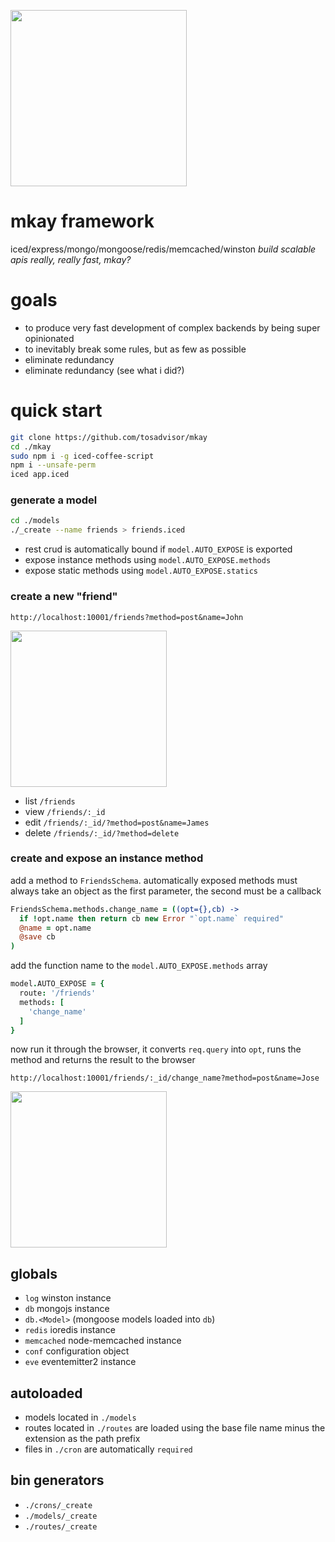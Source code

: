 <p align="xcenter">
  <img src="https://taky.s3.amazonaws.com/51h0j3s95801.png" width="282">
</p>

# mkay framework
iced/express/mongo/mongoose/redis/memcached/winston
_build scalable apis really, really fast, mkay?_

# goals
- to produce very fast development of complex backends by being super opinionated
- to inevitably break some rules, but as few as possible
- eliminate redundancy
- eliminate redundancy (see what i did?)

# quick start

```bash
git clone https://github.com/tosadvisor/mkay
cd ./mkay
sudo npm i -g iced-coffee-script
npm i --unsafe-perm
iced app.iced
```

### generate a model

```bash
cd ./models
./_create --name friends > friends.iced
```

- rest crud is automatically bound if `model.AUTO_EXPOSE` is exported
- expose instance methods using `model.AUTO_EXPOSE.methods`
- expose static methods using `model.AUTO_EXPOSE.statics`

### create a new "friend"

`http://localhost:10001/friends?method=post&name=John`

<img src="https://taky.s3.amazonaws.com/91gx71e555s1.png" width="250">

- list `/friends`
- view `/friends/:_id`
- edit `/friends/:_id/?method=post&name=James`
- delete `/friends/:_id/?method=delete`

### create and expose an instance method

add a method to `FriendsSchema`. automatically exposed methods must always
take an object as the first parameter, the second must be a callback

```coffeescript
FriendsSchema.methods.change_name = ((opt={},cb) ->
  if !opt.name then return cb new Error "`opt.name` required"
  @name = opt.name
  @save cb
)
```

add the function name to the `model.AUTO_EXPOSE.methods` array

```coffeescript
model.AUTO_EXPOSE = {
  route: '/friends'
  methods: [
    'change_name'
  ]
}
```

now run it through the browser, it converts `req.query` into `opt`, runs the
method and returns the result to the browser

`http://localhost:10001/friends/:_id/change_name?method=post&name=Jose`

<img src="https://taky.s3.amazonaws.com/81gx7f0decob.png" width="250">

## globals
- `log` winston instance
- `db` mongojs instance
- `db.<Model>` (mongoose models loaded into `db`)
- `redis` ioredis instance
- `memcached` node-memcached instance
- `conf` configuration object
- `eve` eventemitter2 instance

## autoloaded
- models located in `./models`
- routes located in `./routes` are loaded using the base file name minus the
  extension as the path prefix
- files in `./cron` are automatically `required`

## bin generators
- `./crons/_create`
- `./models/_create`
- `./routes/_create`

